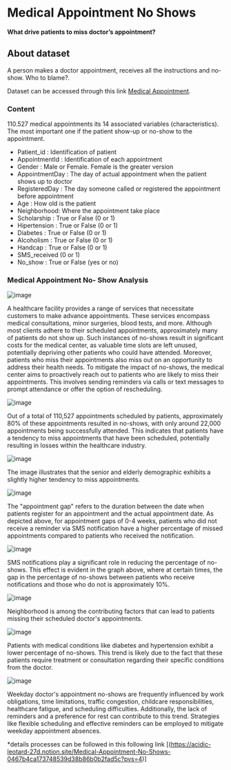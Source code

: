 # Medical Appointment No Shows

**What drive patients to miss doctor’s appointment?**

## About dataset

A person makes a doctor appointment, receives all the instructions and no-show. Who to blame?.

Dataset can be accessed through this link [Medical Appointment](https://www.kaggle.com/datasets/joniarroba/noshowappointments).


### Content

110.527 medical appointments its 14 associated variables (characteristics). The most important one if the patient show-up or no-show to the appointment.

- Patient_id : Identification of patient
- AppointmentId : Identification of each appointment
- Gender : Male or Female. Female is the greater version
- AppointmentDay : The day of actual appointment when the patient shows up to doctor
- RegisteredDay : The day someone called  or registered the appointment before appointment
- Age : How old is the patient
- Neighborhood: Where the appointment take place
- Scholarship : True or False (0 or 1)
- Hipertension : True or False (0 or 1)
- Diabetes : True or False (0 or 1)
- Alcoholism : True or False (0 or 1)
- Handcap : True or False (0 or 1)
- SMS_received (0 or 1)
- No_show : True or False (yes or no)

### Medical Appointment No- Show Analysis
![image](https://github.com/MuhammadFakhrurradhi/Power-BI-Medical-Appointment-No-show/assets/131879017/ac8a16a9-c0d4-4cfa-8f2c-f9b1a26d2e9f)

A healthcare facility provides a range of services that necessitate customers to make advance appointments. These services encompass medical consultations, minor surgeries, blood tests, and more. Although most clients adhere to their scheduled appointments, approximately many of patients do not show up. Such instances of no-shows result in significant costs for the medical center, as valuable time slots are left unused, potentially depriving other patients who could have attended. Moreover, patients who miss their appointments also miss out on an opportunity to address their health needs. To mitigate the impact of no-shows, the medical center aims to proactively reach out to patients who are likely to miss their appointments. This involves sending reminders via calls or text messages to prompt attendance or offer the option of rescheduling.

![image](https://github.com/MuhammadFakhrurradhi/Power-BI-Medical-Appointment-No-show/assets/131879017/ddbf5450-1f5b-4a0e-9301-03e182bc5b07)

Out of a total of 110,527 appointments scheduled by patients, approximately 80% of these appointments resulted in no-shows, with only around 22,000 appointments being successfully attended. This indicates that patients have a tendency to miss appointments that have been scheduled, potentially resulting in losses within the healthcare industry.

![image](https://github.com/MuhammadFakhrurradhi/Power-BI-Medical-Appointment-No-show/assets/131879017/410d3412-91c6-424e-b4f0-d24b5ba8f333)

The image illustrates that the senior and elderly demographic exhibits a slightly higher tendency to miss appointments.

![image](https://github.com/MuhammadFakhrurradhi/Power-BI-Medical-Appointment-No-show/assets/131879017/7292522a-df94-4983-87b5-4b26f80c55bf)

The "appointment gap" refers to the duration between the date when patients register for an appointment and the actual appointment date. As depicted above, for appointment gaps of 0-4 weeks, patients who did not receive a reminder via SMS notification have a higher percentage of missed appointments compared to patients who received the notification.

![image](https://github.com/MuhammadFakhrurradhi/Power-BI-Medical-Appointment-No-show/assets/131879017/0ad821d6-826c-41c1-aab6-30bdd5b8056b)

SMS notifications play a significant role in reducing the percentage of no-shows. This effect is evident in the graph above, where at certain times, the gap in the percentage of no-shows between patients who receive notifications and those who do not is approximately 10%.

![image](https://github.com/MuhammadFakhrurradhi/Power-BI-Medical-Appointment-No-show/assets/131879017/0ac45fc6-f47f-4d39-94fc-a5e97e4d6a2d)

Neighborhood is among the contributing factors that can lead to patients missing their scheduled doctor's appointments.

![image](https://github.com/MuhammadFakhrurradhi/Power-BI-Medical-Appointment-No-show/assets/131879017/089f39af-102d-45aa-8da5-4667d528c4a7)

Patients with medical conditions like diabetes and hypertension exhibit a lower percentage of no-shows. This trend is likely due to the fact that these patients require treatment or consultation regarding their specific conditions from the doctor.

![image](https://github.com/MuhammadFakhrurradhi/Power-BI-Medical-Appointment-No-show/assets/131879017/e514ac79-c104-4ebc-81a5-b3d733a184b3)

Weekday doctor's appointment no-shows are frequently influenced by work obligations, time limitations, traffic congestion, childcare responsibilities, healthcare fatigue, and scheduling difficulties. Additionally, the lack of reminders and a preference for rest can contribute to this trend. Strategies like flexible scheduling and effective reminders can be employed to mitigate weekday appointment absences.




*details processes can be followed in this following link [(https://acidic-leotard-27d.notion.site/Medical-Appointment-No-Shows-0467b4ca173748539d38b86b0b2fad5c?pvs=4)]








